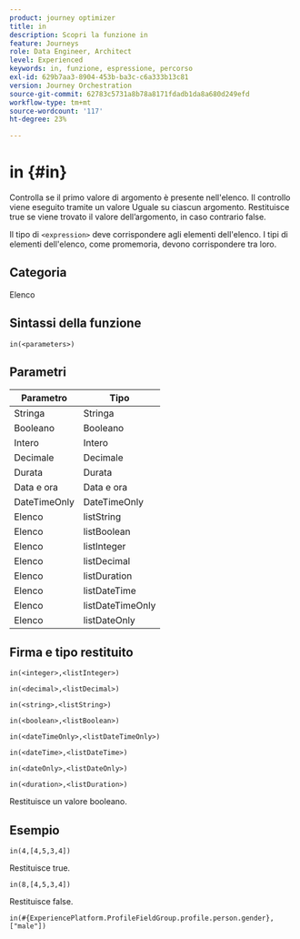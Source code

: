 ```yaml
---
product: journey optimizer
title: in
description: Scopri la funzione in
feature: Journeys
role: Data Engineer, Architect
level: Experienced
keywords: in, funzione, espressione, percorso
exl-id: 629b7aa3-8904-453b-ba3c-c6a333b13c81
version: Journey Orchestration
source-git-commit: 62783c5731a8b78a8171fdadb1da8a680d249efd
workflow-type: tm+mt
source-wordcount: '117'
ht-degree: 23%

---
```


# in {#in}

Controlla se il primo valore di argomento è presente nell&#39;elenco. Il controllo viene eseguito tramite un valore Uguale su ciascun argomento. Restituisce true se viene trovato il valore dell’argomento, in caso contrario false.

Il tipo di `<expression>` deve corrispondere agli elementi dell&#39;elenco. I tipi di elementi dell&#39;elenco, come promemoria, devono corrispondere tra loro.

## Categoria

Elenco

## Sintassi della funzione

`in(<parameters>)`

## Parametri

| Parametro | Tipo |
|-----------|------------------|
| Stringa | Stringa |
| Booleano | Booleano |
| Intero | Intero |
| Decimale | Decimale |
| Durata | Durata |
| Data e ora | Data e ora |
| DateTimeOnly | DateTimeOnly |
| Elenco | listString |
| Elenco | listBoolean |
| Elenco | listInteger |
| Elenco | listDecimal |
| Elenco | listDuration |
| Elenco | listDateTime |
| Elenco | listDateTimeOnly |
| Elenco | listDateOnly |

## Firma e tipo restituito

`in(<integer>,<listInteger>)`

`in(<decimal>,<listDecimal>)`

`in(<string>,<listString>)`

`in(<boolean>,<listBoolean>)`

`in(<dateTimeOnly>,<listDateTimeOnly>)`

`in(<dateTime>,<listDateTime>)`

`in(<dateOnly>,<listDateOnly>)`

`in(<duration>,<listDuration>)`

Restituisce un valore booleano.

## Esempio

`in(4,[4,5,3,4])`

Restituisce true.

`in(8,[4,5,3,4])`

Restituisce false.

`in(#{ExperiencePlatform.ProfileFieldGroup.profile.person.gender}, ["male"])`
